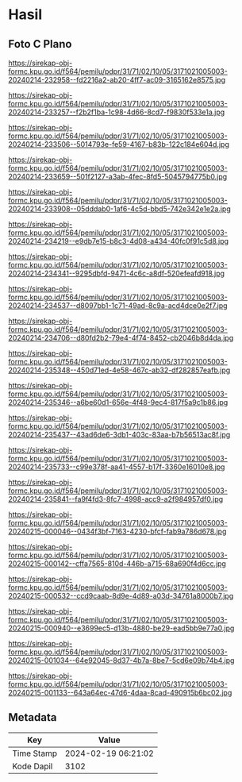 # Hasil

## Foto C Plano

https://sirekap-obj-formc.kpu.go.id/f564/pemilu/pdpr/31/71/02/10/05/3171021005003-20240214-232958--fd2216a2-ab20-4ff7-ac09-3165162e8575.jpg

https://sirekap-obj-formc.kpu.go.id/f564/pemilu/pdpr/31/71/02/10/05/3171021005003-20240214-233257--f2b2f1ba-1c98-4d66-8cd7-f9830f533e1a.jpg

https://sirekap-obj-formc.kpu.go.id/f564/pemilu/pdpr/31/71/02/10/05/3171021005003-20240214-233506--5014793e-fe59-4167-b83b-122c184e604d.jpg

https://sirekap-obj-formc.kpu.go.id/f564/pemilu/pdpr/31/71/02/10/05/3171021005003-20240214-233659--501f2127-a3ab-4fec-8fd5-5045794775b0.jpg

https://sirekap-obj-formc.kpu.go.id/f564/pemilu/pdpr/31/71/02/10/05/3171021005003-20240214-233908--05dddab0-1af6-4c5d-bbd5-742e342e1e2a.jpg

https://sirekap-obj-formc.kpu.go.id/f564/pemilu/pdpr/31/71/02/10/05/3171021005003-20240214-234219--e9db7e15-b8c3-4d08-a434-40fc0f91c5d8.jpg

https://sirekap-obj-formc.kpu.go.id/f564/pemilu/pdpr/31/71/02/10/05/3171021005003-20240214-234341--9295dbfd-9471-4c6c-a8df-520efeafd918.jpg

https://sirekap-obj-formc.kpu.go.id/f564/pemilu/pdpr/31/71/02/10/05/3171021005003-20240214-234537--d8097bb1-1c71-49ad-8c9a-acd4dce0e2f7.jpg

https://sirekap-obj-formc.kpu.go.id/f564/pemilu/pdpr/31/71/02/10/05/3171021005003-20240214-234706--d80fd2b2-79e4-4f74-8452-cb2046b8d4da.jpg

https://sirekap-obj-formc.kpu.go.id/f564/pemilu/pdpr/31/71/02/10/05/3171021005003-20240214-235348--450d71ed-4e58-467c-ab32-df282857eafb.jpg

https://sirekap-obj-formc.kpu.go.id/f564/pemilu/pdpr/31/71/02/10/05/3171021005003-20240214-235346--a6be60d1-656e-4f48-9ec4-817f5a9c1b86.jpg

https://sirekap-obj-formc.kpu.go.id/f564/pemilu/pdpr/31/71/02/10/05/3171021005003-20240214-235437--43ad6de6-3db1-403c-83aa-b7b56513ac8f.jpg

https://sirekap-obj-formc.kpu.go.id/f564/pemilu/pdpr/31/71/02/10/05/3171021005003-20240214-235733--c99e378f-aa41-4557-b17f-3360e16010e8.jpg

https://sirekap-obj-formc.kpu.go.id/f564/pemilu/pdpr/31/71/02/10/05/3171021005003-20240214-235841--fa9f4fd3-8fc7-4998-acc9-a2f984957df0.jpg

https://sirekap-obj-formc.kpu.go.id/f564/pemilu/pdpr/31/71/02/10/05/3171021005003-20240215-000046--0434f3bf-7163-4230-bfcf-fab9a786d678.jpg

https://sirekap-obj-formc.kpu.go.id/f564/pemilu/pdpr/31/71/02/10/05/3171021005003-20240215-000142--cffa7565-810d-446b-a715-68a690f4d6cc.jpg

https://sirekap-obj-formc.kpu.go.id/f564/pemilu/pdpr/31/71/02/10/05/3171021005003-20240215-000532--ccd9caab-8d9e-4d89-a03d-34761a8000b7.jpg

https://sirekap-obj-formc.kpu.go.id/f564/pemilu/pdpr/31/71/02/10/05/3171021005003-20240215-000940--e3699ec5-d13b-4880-be29-ead5bb9e77a0.jpg

https://sirekap-obj-formc.kpu.go.id/f564/pemilu/pdpr/31/71/02/10/05/3171021005003-20240215-001034--64e92045-8d37-4b7a-8be7-5cd6e09b74b4.jpg

https://sirekap-obj-formc.kpu.go.id/f564/pemilu/pdpr/31/71/02/10/05/3171021005003-20240215-001133--643a64ec-47d6-4daa-8cad-490915b6bc02.jpg


## Metadata

| Key        | Value               |
| ---------- | ------------------- |
| Time Stamp | 2024-02-19 06:21:02 |
| Kode Dapil | 3102                |



